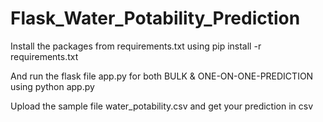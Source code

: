 # Flask_Water_Potability_Prediction

Install the packages from requirements.txt using pip install -r requirements.txt

And run the flask file app.py for both BULK & ONE-ON-ONE-PREDICTION using python app.py

Upload the sample file water_potability.csv and get your prediction in csv
